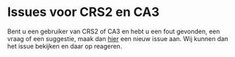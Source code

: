 Issues voor CRS2 en CA3
====

Bent u een gebruiker van CRS2 of CA3 en hebt u een fout gevonden, een vraag of een suggestie, maak dan [hier](https://github.com/IDgis/geoide-vfp-issues/issues) een nieuw issue aan.
Wij kunnen dan het issue bekijken en daar op reageren. 
